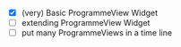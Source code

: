 - [x] (very) Basic ProgrammeView Widget
- [ ] extending ProgrammeView Widget
- [ ] put many ProgrammeViews in a time line
